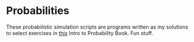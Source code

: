 # Probabilities

These probabilistic simulation scripts are programs written as my solutions to select exercises in [this](http://www.dartmouth.edu/~chance/teaching_aids/books_articles/probability_book/amsbook.mac.pdf) Intro to Probability Book. Fun stuff.
